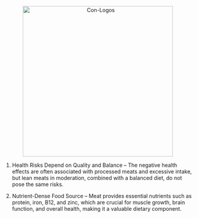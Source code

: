 <p align="center">
  <img src="https://github.com/user-attachments/assets/2958d65f-e32b-40cb-aa4e-13e1dcd58386" alt="Con-Logos" width="400"/>
</p>

1. Health Risks Depend on Quality and Balance – The negative health effects are often associated with processed meats and excessive intake, but lean meats in moderation, combined with a balanced diet, do not pose the same risks.

2. Nutrient-Dense Food Source – Meat provides essential nutrients such as protein, iron, B12, and zinc, which are crucial for muscle growth, brain function, and overall health, making it a valuable dietary component.
